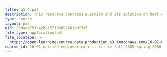 ```yaml
---
title: q5_4.pdf
description: This resource contains question and its solution on heat engines.
type: course
layout: pdf
uid: 23daee753c42b0157196892601edf787
file_type: application/pdf
file_location: >-
  https://open-learning-course-data-production.s3.amazonaws.com/16-01-unified-engineering-i-ii-iii-iv-fall-2005-spring-2006/23daee753c42b0157196892601edf787_q5_4.pdf
course_id: 16-01-unified-engineering-i-ii-iii-iv-fall-2005-spring-2006
---
```

